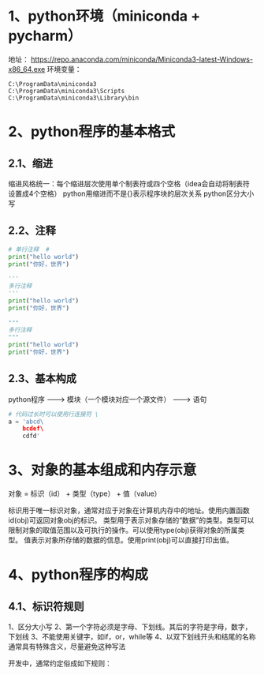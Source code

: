 # 1、python环境（miniconda + pycharm）

地址： https://repo.anaconda.com/miniconda/Miniconda3-latest-Windows-x86_64.exe
环境变量：
```
C:\ProgramData\miniconda3 
C:\ProgramData\miniconda3\Scripts 
C:\ProgramData\miniconda3\Library\bin 
```


# 2、python程序的基本格式

## 2.1、缩进

缩进风格统一：每个缩进层次使用单个制表符或四个空格（idea会自动将制表符设置成4个空格）
python用缩进而不是{}表示程序块的层次关系
python区分大小写

## 2.2、注释


```python
# 单行注释  #
print("hello world")  
print("你好，世界")  
  
'''  
多行注释  
'''  
print("hello world")  
print("你好，世界")  
  
"""  
多行注释 
"""  
print("hello world")  
print("你好，世界")
```

## 2.3、基本构成

python程序    --->   模块（一个模块对应一个源文件）    --->   语句


```python
# 代码过长时可以使用行连接符 \
a = 'abcd\  
    bcdef\  
    cdfd'
```

# 3、对象的基本组成和内存示意

对象 = 标识（id）  +  类型（type）  +  值（value）

标识用于唯一标识对象，通常对应于对象在计算机内存中的地址。使用内置函数id(obj)可返回对象obj的标识。
类型用于表示对象存储的“数据”的类型。类型可以限制对象的取值范围以及可执行的操作。可以使用type(obj)获得对象的所属类型。
值表示对象所存储的数据的信息。使用print(obj)可以直接打印出值。

# 4、python程序的构成

## 4.1、标识符规则

1、区分大小写
2、第一个字符必须是字母、下划线。其后的字符是字母，数字，下划线
3、不能使用关键字，如if，or，while等
4、以双下划线开头和结尾的名称通常具有特殊含义，尽量避免这种写法


开发中，通常约定俗成如下规则：

